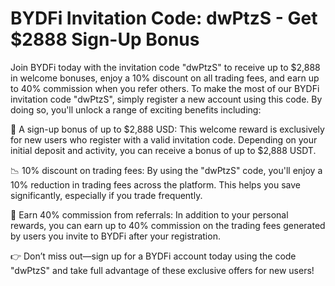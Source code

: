 # BYDFi Invitation Code: dwPtzS - Get $2888 Sign-Up Bonus
Join BYDFi today with the invitation code "dwPtzS" to receive up to $2,888 in welcome bonuses, enjoy a 10% discount on all trading fees, and earn up to 40% commission when you refer others.
To make the most of our BYDFi invitation code "dwPtzS", simply register a new account using this code. By doing so, you'll unlock a range of exciting benefits including:

🎁 A sign-up bonus of up to $2,888 USD: This welcome reward is exclusively for new users who register with a valid invitation code. Depending on your initial deposit and activity, you can receive a bonus of up to $2,888 USDT.

📉 10% discount on trading fees: By using the "dwPtzS" code, you'll enjoy a 10% reduction in trading fees across the platform. This helps you save significantly, especially if you trade frequently.

💸 Earn 40% commission from referrals: In addition to your personal rewards, you can earn up to 40% commission on the trading fees generated by users you invite to BYDFi after your registration.

👉 Don’t miss out—sign up for a BYDFi account today using the code "dwPtzS" and take full advantage of these exclusive offers for new users!

